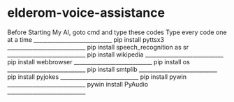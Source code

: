 # elderom-voice-assistance
Before Starting My AI, goto cmd and type these codes   Type every code one at a time  ____________________________ pip install pyttsx3  ____________________________ pip install speech_recognition as sr  ____________________________ pip install wikipedia  ____________________________ pip install webbrowser  ____________________________ pip install os  ____________________________ pip install smtplib  ____________________________ pip install pyjokes  ____________________________ pip install pywin  ____________________________ pywin install PyAudio  ____________________________
